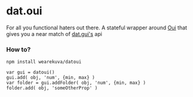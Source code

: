# dat.oui
For all you functional haters out there. A stateful wrapper around [Oui](https://www.github.com/wearekuva/oui) that gives you a near match of [dat.gui's](https://workshop.chromeexperiments.com/examples/gui/#1--Basic-Usage) api

### How to?
```
npm install wearekuva/datoui
```

```
var gui = datoui()
gui.add( obj, 'num', {min, max} )
var folder = gui.addFolder( obj, 'num', {min, max} )
folder.add( obj, 'someOtherProp' )
```
